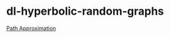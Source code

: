 # dl-hyperbolic-random-graphs

[Path Approximation](https://github.com/BU-Lisp/dl-hyperbolic-random-graphs/tree/main/path_approximation)

